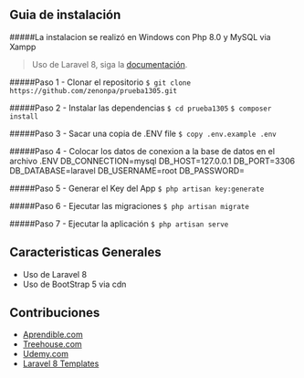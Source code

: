 ## Guia de instalación
#####La instalacion se realizó en Windows con Php 8.0 y MySQL via Xampp
> Uso de Laravel 8, siga la [documentación](https://laravel.com/docs/8.x/installation).

#####Paso 1 - Clonar el repositorio
`$ git clone https://github.com/zenonpa/prueba1305.git`

#####Paso 2 - Instalar las dependencias
`$ cd prueba1305`
`$ composer install`

#####Paso 3 - Sacar una copia de .ENV file
`$ copy .env.example .env`

#####Paso 4 - Colocar los datos de conexion a la base de datos en el archivo .ENV
		DB_CONNECTION=mysql
		DB_HOST=127.0.0.1
		DB_PORT=3306
		DB_DATABASE=laravel
		DB_USERNAME=root
		DB_PASSWORD=
    

#####Paso 5 - Generar el Key del App
`$ php artisan key:generate`

#####Paso 6 - Ejecutar las migraciones
`$ php artisan migrate`

#####Paso 7 - Ejecutar la aplicación
`$ php artisan serve`

## Caracteristicas Generales
* Uso de Laravel 8
* Uso de BootStrap 5 via cdn

## Contribuciones
- [Aprendible.com](https://aprendible.com/)
- [Treehouse.com](https://teamtreehouse.com/zenon)
- [Udemy.com](https://www.udemy.com/)
- [Laravel 8 Templates](https://www.onlinecode.org/laravel-8-crud-example-laravel-8-crud-beginners-tutorial/)

